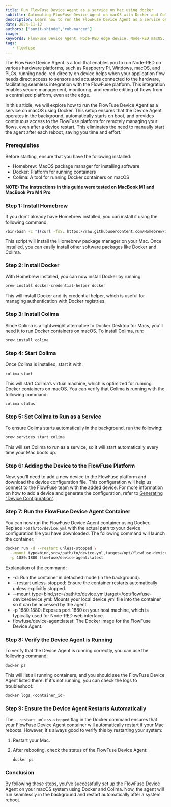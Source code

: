 ```yaml
---
title: Run FlowFuse Device Agent as a service on Mac using docker
subtitle: Automating FlowFuse Device Agent on macOS with Docker and Colima.
description: Learn how to run the FlowFuse Device Agent as a service on macOS using Docker and Colima, ensuring automatic startup and seamless integration with the FlowFuse platform for managing IoT edge devices.
date: 2024-11-12
authors: ["sumit-shinde","rob-marcer"]
image:
keywords: FlowFuse Device Agent, Node-RED edge device, Node-RED macOS, FlowFuse agent macOS, IoT edge device management, Node-RED device agent
tags:
   - flowfuse
---
```


The FlowFuse Device Agent is a tool that enables you to run Node-RED on various hardware platforms, such as Raspberry Pi, Windows, macOS, and PLCs. running node-red direclty on device helps when your application flow needs direct access to sensors and actuators connected to the hardware, facilitating seamless integration with the FlowFuse platform. This integration enables secure management, monitoring, and remote editing of flows from a centralized platform, even at the edge.

<!--more-->

In this article, we will explore how to run the FlowFuse Device Agent as a service on macOS using Docker. This setup ensures that the Device Agent operates in the background, automatically starts on boot, and provides continuous access to the FlowFuse platform for remotely managing your flows, even after a device restart. This eliminates the need to manually start the agent after each reboot, saving you time and effort.

### Prerequisites

Before starting, ensure that you have the following installed:

- Homebrew: MacOS package manager for installing software
- Docker: Platform for running containers
- Colima: A tool for running Docker containers on macOS

**NOTE: The instructions in this guide were tested on MacBook M1 and MacBook Pro M4 Pro**

### Step 1: Install Homebrew

If you don't already have Homebrew installed, you can install it using the following command:

```bash
/bin/bash -c "$(curl -fsSL https://raw.githubusercontent.com/Homebrew/install/HEAD/install.sh)"
```

This script will install the Homebrew package manager on your Mac. Once installed, you can easily install other software packages like Docker and Colima.

### Step 2: Install Docker

With Homebrew installed, you can now install Docker by running:

```bash
brew install docker-credential-helper docker
```

This will install Docker and its credential helper, which is useful for managing authentication with Docker registries.

### Step 3: Install Colima

Since Colima is a lightweight alternative to Docker Desktop for Macs, you'll need it to run Docker containers on macOS. To install Colima, run:

```bash
brew install colima
```

### Step 4: Start Colima

Once Colima is installed, start it with:

```bash
colima start
```

This will start Colima’s virtual machine, which is optimized for running Docker containers on macOS. You can verify that Colima is running with the following command:

```bash
colima status
```

### Step 5: Set Colima to Run as a Service

To ensure Colima starts automatically in the background, run the following:

```bash
brew services start colima
```

This will set Colima to run as a service, so it will start automatically every time your Mac boots up.

### Step 6: Adding the Device to the FlowFuse Platform

Now, you'll need to add a new device to the FlowFuse platform and download the device configuration file. This configuration will help us connect to the FlowFuse team with the added device. For more information on how to add a device and generate the configuration, refer to [Generating "Device Configuration"](https://flowfuse.com/docs/device-agent/register/#generating-%22device-configuration%22).

### Step 7: Run the FlowFuse Device Agent Container

You can now run the FlowFuse Device Agent container using Docker. Replace `/path/to/device.yml` with the actual path to your device configuration file you have downloaded. The following command will launch the container:

```bash
docker run -d --restart unless-stopped \
  --mount type=bind,src=/path/to/device.yml,target=/opt/flowfuse-device/device.yml \
  -p 1880:1880 flowfuse/device-agent:latest
```

Explanation of the command:

- -d: Run the container in detached mode (in the background).
- --restart unless-stopped: Ensure the container restarts automatically unless explicitly stopped.
- --mount type=bind,src=/path/to/device.yml,target=/opt/flowfuse-device/device.yml: Mounts your local device.yml file into the container so it can be accessed by the agent.
- -p 1880:1880: Exposes port 1880 on your host machine, which is typically used for Node-RED web interface.
- flowfuse/device-agent:latest: The Docker image for the FlowFuse Device Agent.

### Step 8: Verify the Device Agent is Running

To verify that the Device Agent is running correctly, you can use the following command:

```bash
docker ps
```

This will list all running containers, and you should see the FlowFuse Device Agent listed there. If it's not running, you can check the logs to troubleshoot:

```bash
docker logs <container_id>
```

### Step 9: Ensure the Device Agent Restarts Automatically

The `--restart unless-stopped` flag in the Docker command ensures that your FlowFuse Device Agent container will automatically restart if your Mac reboots. However, it's always good to verify this by restarting your system:

1. Restart your Mac.
2. After rebooting, check the status of the FlowFuse Device Agent:

   ```bash
   docker ps
   ```

### Conclusion

By following these steps, you've successfully set up the FlowFuse Device Agent on your macOS system using Docker and Colima. Now, the agent will run seamlessly in the background and restart automatically after a system reboot.
